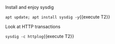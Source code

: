 Install and enjoy sysdig

`apt update; apt install sysdig -y`{{execute T2}}

Look at HTTP transactions

`sysdig -c httplog`{{execute T2}}
